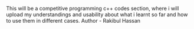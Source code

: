 <pr>This will be a competitive programming c++ codes section, where i will upload my understandings and usability about what i learnt so far and how to use them in different cases.
Author - Rakibul Hassan</pr>